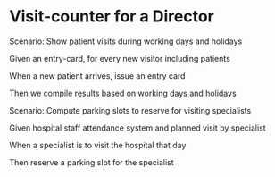 # Visit-counter for a Director

Scenario: Show patient visits during working days and holidays

  Given an entry-card, for every new visitor including patients
  
  When a new patient arrives, issue an entry card
  
  Then we compile results based on working days and holidays

Scenario: Compute parking slots to reserve for visiting specialists

  Given hospital staff attendance system and planned visit by specialist
  
  When a specialist is to visit the hospital that day
  
  Then reserve a parking slot for the specialist
